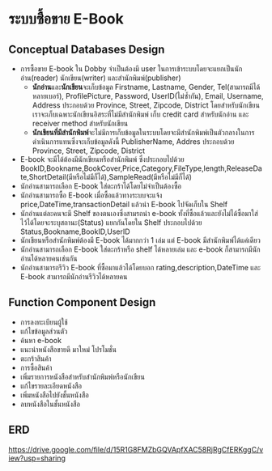 # ระบบซื้อขาย E-Book




## Conceptual Databases Design

 - การซื้อขาย E-book ใน Dobby จำเป็นต้องมี user ในการเข้าระบบโดยจะแยกเป็นนักอ่าน(reader) นักเขียน(writer) และสำนักพิมพ์(publisher)
	- **นักอ่าน**และ**นักเขียน**จะเก็บข้อมูล Firstname, Lastname, Gender, Tel(สามารถมีได้หลายเบอร์), ProfilePicture, Password, UserID(ไม่ซ้ำกัน), Email, Username, Address ประกอบด้วย Province, Street, Zipcode, District โดยสำหรับนักเขียนเราจะเก็บเฉพาะนักเขียนอิสระที่ไม่มีสำนักพิมพ์ เก็บ credit card สำหรับนักอ่าน และ receiver method สำหรับนักเขียน
	- **นักเขียนที่มีสำนักพิมพ์**จะไม่มีการเก็บข้อมูลในระบบโดยจะมีสำนักพิมพ์เป็นตัวกลางในการดำเนินการแทนซึ่งจะเก็บข้อมูลดังนี้ PublisherName, Addres ประกอบด้วย Province, Street, Zipcode, District
 - E-book จะมีได้ต้องมีนักเขียนหรือสำนักพิมพ์ ซึ่งประกอบไปด้วย BookID,Bookname,BookCover,Price,Category,FileType,length,ReleaseDate,ShortDetail(มีหรือไม่มีก็ได้),SampleRead(มีหรือไม่มีก็ได้)
 - นักอ่านสามารถเลือก E-book ใส่ตะกร้าได้โดยไม่จำเป็นต้องซื้อ
 - นักอ่านสามารถซื้อ E-book เมื่อซื้อแล้วทางระบบจะแจ้ง price,DateTime,transactionDetail แล้วนำ E-book ไปจัดเก็บใน Shelf
 - นักอ่านแต่ละคนจะมี Shelf ของตนเองซึ่งสามรถนำ e-book ทั้งที่ซื้อแล้วและยังไม่ได้ซื้อมาใส่ไว้ได้โดยจะระบุสถานะ(Status) แยกกันโดยใน Shelf ประกอบไปด้วย Status,Bookname,BookID,UserID
 - นักเขียนหรือสำนักพิมพ์ต้องมี E-book ได้มากกว่า 1 เล่ม แต่ E-book มีสำนักพิมพ์ได้แค่เดียว
 - นักอ่านสามารถเลือก E-book ใส่ตะกร้าหรือ shelf ได้หลายเล่ม และ e-book ก็สามารถมีนักอ่านได้หลายคนเช่นกัน
 - นักอ่านสามารถรีวิว E-book ที่ซื้อมาแล้วได้โดยบอก rating,description,DateTime และ E-book สามารถมีนักอ่านรีวิวได้หลายคน
## Function Component Design
 - การลงทะเบียนผู้ใช้ 
 - แก้ไขข้อมูลส่วนตัว 
 - ค้นหา e-book 
 - แนะนำหนังสือขายดี มาใหม่ โปรโมชั่น 
 - ตะกร้าสินค้า 
 - การซื้อสินค้า
 - เพิ่มรายการหนังสือสำหรับสำนักพิมพ์หรือนักเขียน 
 - แก้ไขรายละเอียดหนังสือ
 - เพิ่มหนังสือไปยังชั้นหนังสือ 
 - ลบหนังสือในชั้นหนังสือ

## ERD
https://drive.google.com/file/d/15R1G8FMZbGQVApfXAC58RjRgCfERKggC/view?usp=sharing
